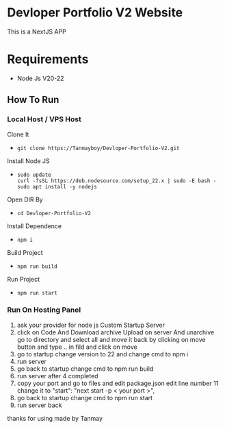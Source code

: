 # Devloper Portfolio V2 Website

This is a NextJS APP
# Requirements
- Node Js V20-22

## How To Run
### Local Host / VPS Host 
Clone It
- ``` git clone https://Tanmayboy/Devloper-Portfolio-V2.git ```

Install Node JS
- ```
  sudo update
  curl -fsSL https://deb.nodesource.com/setup_22.x | sudo -E bash -
  sudo apt install -y nodejs
  ```
  
Open DIR By 
- ``` cd Devloper-Portfolio-V2 ```

Install Dependence 
- ``` npm i ```

Build Project 
- ``` npm run build ```

Run Project 
- ``` npm run start ```

### Run On Hosting Panel
1. ask your provider for node js Custom Startup Server
2. click on Code And Download archive Upload on server And unarchive go to directory and select all and move it back by clicking on move button and type .. in fild and click on move
3. go to startup change version to 22 and change cmd to npm i
4. run server
5. go back to startup change cmd to npm run build
6. run server after 4 completed
7. copy your port and go to files and edit package.json edit line number 11 change it to "start": "next start -p < your port >",
8. go back to startup change cmd to npm run start
9. run server back

thanks for using 
made by Tanmay
